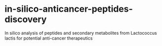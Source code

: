# in-silico-anticancer-peptides-discovery
In silico analysis of peptides and secondary metabolites from Lactococcus lactis  for potential anti-cancer therapeutics
